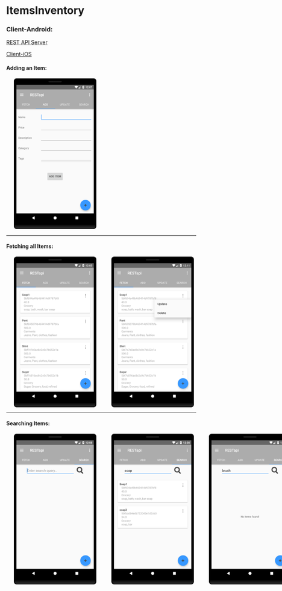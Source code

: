 # ItemsInventory


### Client-Android:

[REST API Server](https://github.com/ChandanAdiga/ItemsInventory/tree/master/NodeJS_ServerApps/)

[Client-iOS](https://github.com/ChandanAdiga/ItemsInventory/tree/master/Client_iOS/)


#### Adding an Item:
<img src="https://github.com/ChandanAdiga/ItemsInventory/blob/master/Client_Android/Screenshot_AddItem.png" height="400" hspace="20"/>

------
#### Fetching all Items:
<div style="display:flex; flex-direction: row;">
  <img src="https://github.com/ChandanAdiga/ItemsInventory/blob/master/Client_Android/Screenshot_FetchItems.png" height="400" hspace="20"/>
  <img src="https://github.com/ChandanAdiga/ItemsInventory/blob/master/Client_Android/Screenshot_FetchItemsMenu.png" height="400" hspace="20"/>
</div>


------
#### Searching Items:
<div style="display:flex; flex-direction: row;">
  <img src="https://github.com/ChandanAdiga/ItemsInventory/blob/master/Client_Android/Screenshot_SearchItems1.png" height="400" hspace="20"/>
  <img src="https://github.com/ChandanAdiga/ItemsInventory/blob/master/Client_Android/Screenshot_SearchItems2.png" height="400" hspace="20"/>
  <img src="https://github.com/ChandanAdiga/ItemsInventory/blob/master/Client_Android/Screenshot_SearchItems3.png" height="400" hspace="20"/>
</div>
